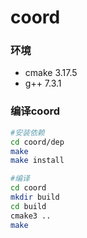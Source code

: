 # coord

### 环境
- cmake 3.17.5
- g++ 7.3.1

### 编译coord
```bash
#安装依赖
cd coord/dep
make
make install

#编译
cd coord
mkdir build
cd build
cmake3 ..
make
```

